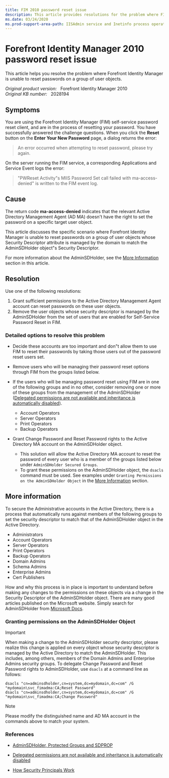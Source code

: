 ```yaml
---
title: FIM 2010 password reset issue
description: This article provides resolutions for the problem where FIM is unable to reset passwords on a group of user objects.
ms.date: 03/24/2020
ms.prod-support-area-path: IISAdmin service and Inetinfo process operation
---
```

# Forefront Identity Manager 2010 password reset issue

This article helps you resolve the problem where Forefront Identity Manager is unable to reset passwords on a group of user objects.

_Original product version:_ &nbsp; Forefront Identity Manager 2010  
_Original KB number:_ &nbsp; 2028194

## Symptoms

You are using the Forefront Identity Manager (FIM) self-service password reset client, and are in the process of resetting your password. You have successfully answered the challenge questions. When you click the **Reset** button on the **Enter Your New Password** page, a dialog returns the error:

> An error occurred when attempting to reset password, please try again.

On the server running the FIM service, a corresponding Applications and Service Event logs the error:

> "PWReset Activity"s MIIS Password Set call failed with ma-access-denied" is written to the FIM event log.

## Cause

The return code **ma-access-denied** indicates that the relevant Active Directory Management Agent (AD MA) doesn't have the right to set the password on a specific target user object.

This article discusses the specific scenario where Forefront Identity Manager is unable to reset passwords on a group of user objects whose Security Descriptor attribute is managed by the domain to match the AdminSDHolder object"s Security Descriptor.

For more information about the AdminSDHolder, see the [More Information](#more-information) section in this article.

## Resolution

Use one of the following resolutions:

1. Grant sufficient permissions to the Active Directory Management Agent account can reset passwords on these user objects.
2. Remove the user objects whose security descriptor is managed by the AdminSDHolder from the set of users that are enabled for Self-Service Password Reset in FIM.

### Detailed options to resolve this problem  

- Decide these accounts are too important and don"t allow them to use FIM to reset their passwords by taking those users out of the password reset users set.
- Remove users who will be managing their password reset options through FIM from the groups listed below.
- If the users who will be managing password reset using FIM are in one of the following groups and in no other, consider removing one or more of these groups from the management of the AdminSDHolder ([Delegated permissions are not available and inheritance is automatically disabled](https://support.microsoft.com/help/817433/)).
  - Account Operators
  - Server Operators
  - Print Operators
  - Backup Operators

- Grant Change Password and Reset Password rights to the Active Directory MA account on the AdminSDHolder object.
  - This solution will allow the Active Directory MA account to reset the password of every user who is a member of the groups listed below under `AdminSDHolder Secured Groups`.
  - To grant these permissions on the AdminSDHolder object, the `dsacls` command must be used. See examples under `Granting Permissions on the AdminSDHolder Object` in the [More Information](#more-information) section.

## More information

To secure the Administrative accounts in the Active Directory, there is a process that automatically runs against members of the following groups to set the security descriptor to match that of the AdminSDHolder object in the Active Directory.

- Administrators
- Account Operators
- Server Operators
- Print Operators
- Backup Operators
- Domain Admins
- Schema Admins
- Enterprise Admins
- Cert Publishers

How and why this process is in place is important to understand before making any changes to the permissions on these objects via a change in the Security Descriptor of the AdminSDHolder object. There are many good articles published on the Microsoft website. Simply search for AdminSDHolder from [Microsoft Docs](/.).

### Granting permissions on the AdminSDHolder Object

> [!IMPORTANT]
> When making a change to the AdminSDHolder security descriptor, please realize this change is applied on every object whose security descriptor is managed by the Active Directory to match the AdminSDHolder. This includes, among others, members of the Domain Admins and Enterprise Admins security groups. To delegate Change Password and Reset Password rights to AdminSDHolder, use `dsacls` at a command line as follows:

```console
dsacls "cn=adminsdholder,cn=system,dc=mydomain,dc=com" /G "mydomain\svc_fimadma:CA;Reset Password"
dsacls "cn=adminsdholder,cn=system,dc=mydomain,dc=com" /G "mydomain\svc_fimadma:CA;Change Password"
```

> [!NOTE]
> Please modify the distinguished name and AD MA account in the commands above to match your system.

### References

- [AdminSDHolder, Protected Groups and SDPROP](/previous-versions/technet-magazine/ee361593(v=msdn.10))

- [Delegated permissions are not available and inheritance is automatically disabled](https://support.microsoft.com/help/817433)

- [How Security Principals Work](/previous-versions/windows/it-pro/windows-server-2003/cc779144(v=ws.10))
